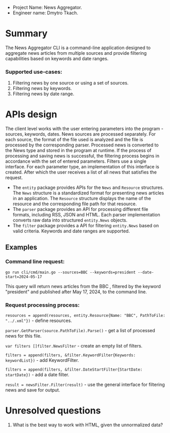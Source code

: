 - Project Name: News Aggregator.
- Engineer name: Dmytro Tkach.

# Summary

The News Aggregator CLI is a command-line application designed to aggregate news articles from multiple sources
and provide filtering capabilities based on keywords and date ranges.

### Supported **use-cases**:

1) Filtering news by one source or using a set of sources.
2) Filtering news by keywords.
3) Filtering news by date range.

# APIs design

The client level works with the user entering parameters into the program - sources, keywords, dates.
News sources are processed separately. For each source, the format of the file used is analyzed and the file
is processed by the corresponding parser.
Processed news is converted to the News type and stored in the program at runtime.
If the process of processing and saving news is successful,
the filtering process begins in accordance with the set of entered parameters.
Filters use a single interface. For each parameter type,
an implementation of this interface is created.
After which the user receives a list of all news that satisfies the request.

* The `entity` package provides APIs for the `News` and `Resource` structures.
  The `News` structure is a standardized format for presenting news articles in an application.
  The `Resource` structure displays the name of the resource and the corresponding file path for that resource.
* The `parser` package provides an API for processing different file formats,
  including RSS, JSON and HTML.
  Each parser implementation converts raw data into structured `entity.News` objects.
* The `filter` package provides a API for filtering `entity.News` based on valid criteria.
  Keywords and date ranges are supported.

## Examples

### Command line request:

`go run cli/cmd/main.go --sources=BBC --keywords=president --date-start=2024-05-17`

This query will return news articles from the BBC , filtered by the keyword "president"
and published after May 17, 2024, to the command line.

### Request processing process:

`resources = append(resources, entity.Resource{Name: "BBC", PathToFile: "../.xml"})` - define resources.

`parser.GetParser(source.PathToFile).Parse()` - get a list of processed news for this file.

`var filters []filter.NewsFilter` - create an empty list of filters.

`filters = append(filters, &filter.KeywordFilter{Keywords: keywordList})` - add KeywordFilter.

`filters = append(filters, &filter.DateStartFilter{StartDate: startDate})` - add a date filter.

`result = newsFilter.Filter(result)` - use the general interface for filtering news and save for output.

# Unresolved questions

1. What is the best way to work with HTML, given the unnormalized data?
